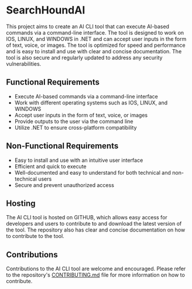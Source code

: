 # SearchHoundAI


This project aims to create an AI CLI tool that can execute AI-based commands via a command-line interface. The tool is designed to work on IOS, LINUX, and WINDOWS in .NET and can accept user inputs in the form of text, voice, or images. The tool is optimized for speed and performance and is easy to install and use with clear and concise documentation. The tool is also secure and regularly updated to address any security vulnerabilities.

## Functional Requirements

- Execute AI-based commands via a command-line interface
- Work with different operating systems such as IOS, LINUX, and WINDOWS
- Accept user inputs in the form of text, voice, or images
- Provide outputs to the user via the command line
- Utilize .NET to ensure cross-platform compatibility

## Non-Functional Requirements

- Easy to install and use with an intuitive user interface
- Efficient and quick to execute
- Well-documented and easy to understand for both technical and non-technical users
- Secure and prevent unauthorized access

## Hosting

The AI CLI tool is hosted on GITHUB, which allows easy access for developers and users to contribute to and download the latest version of the tool. The repository also has clear and concise documentation on how to contribute to the tool.

## Contributions

Contributions to the AI CLI tool are welcome and encouraged. Please refer to the repository's [CONTRIBUTING.md](http://contributing.md/) file for more information on how to contribute.
